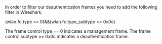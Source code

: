 In order to filter our deauthentication frames you need to add the following filter in Wireshark.

(wlan.fc.type == 0)&&(wlan.fc.type_subtype == 0x0c)

The frame control type == 0 indicates a management frame.
The frame control subtype == 0x0c indicates a deauthentication frame.
